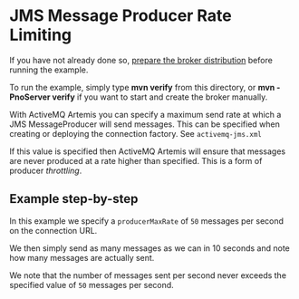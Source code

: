 # JMS Message Producer Rate Limiting

If you have not already done so, [prepare the broker distribution](../../../../README.md#getting-started) before running the example.

To run the example, simply type **mvn verify** from this directory, or **mvn -PnoServer verify** if you want to start and create the broker manually.

With ActiveMQ Artemis you can specify a maximum send rate at which a JMS MessageProducer will send messages. This can be specified when creating or deploying the connection factory. See `activemq-jms.xml`

If this value is specified then ActiveMQ Artemis will ensure that messages are never produced at a rate higher than specified. This is a form of producer _throttling_.

## Example step-by-step

In this example we specify a `producerMaxRate` of `50` messages per second on the connection URL.

We then simply send as many messages as we can in 10 seconds and note how many messages are actually sent.

We note that the number of messages sent per second never exceeds the specified value of `50` messages per second.